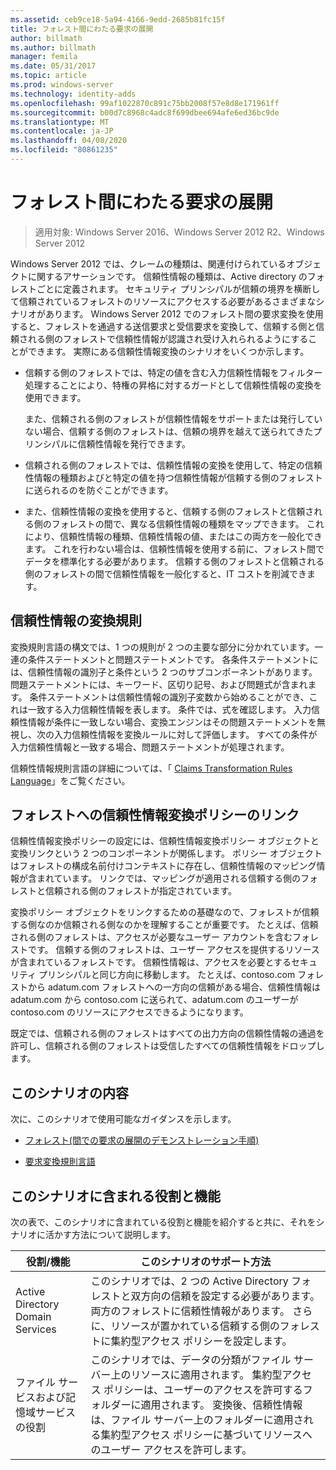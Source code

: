 ```yaml
---
ms.assetid: ceb9ce18-5a94-4166-9edd-2685b81fc15f
title: フォレスト間にわたる要求の展開
author: billmath
ms.author: billmath
manager: femila
ms.date: 05/31/2017
ms.topic: article
ms.prod: windows-server
ms.technology: identity-adds
ms.openlocfilehash: 99af1022870c891c75bb2008f57e8d8e171961ff
ms.sourcegitcommit: b00d7c8968c4adc8f699dbee694afe6ed36bc9de
ms.translationtype: MT
ms.contentlocale: ja-JP
ms.lasthandoff: 04/08/2020
ms.locfileid: "80861235"
---
```

# <a name="deploy-claims-across-forests"></a>フォレスト間にわたる要求の展開

>適用対象: Windows Server 2016、Windows Server 2012 R2、Windows Server 2012

Windows Server 2012 では、クレームの種類は、関連付けられているオブジェクトに関するアサーションです。 信頼性情報の種類は、Active directory のフォレストごとに定義されます。 セキュリティ プリンシパルが信頼の境界を横断して信頼されているフォレストのリソースにアクセスする必要があるさまざまなシナリオがあります。 Windows Server 2012 でのフォレスト間の要求変換を使用すると、フォレストを通過する送信要求と受信要求を変換して、信頼する側と信頼される側のフォレストで信頼性情報が認識され受け入れられるようにすることができます。 実際にある信頼性情報変換のシナリオをいくつか示します。  
  
-   信頼する側のフォレストでは、特定の値を含む入力信頼性情報をフィルター処理することにより、特権の昇格に対するガードとして信頼性情報の変換を使用できます。  
  
    また、信頼される側のフォレストが信頼性情報をサポートまたは発行していない場合、信頼する側のフォレストは、信頼の境界を越えて送られてきたプリンシパルに信頼性情報を発行できます。  
  
-   信頼される側のフォレストでは、信頼性情報の変換を使用して、特定の信頼性情報の種類およびと特定の値を持つ信頼性情報が信頼する側のフォレストに送られるのを防ぐことができます。  
  
-   また、信頼性情報の変換を使用すると、信頼する側のフォレストと信頼される側のフォレストの間で、異なる信頼性情報の種類をマップできます。 これにより、信頼性情報の種類、信頼性情報の値、またはこの両方を一般化できます。 これを行わない場合は、信頼性情報を使用する前に、フォレスト間でデータを標準化する必要があります。 信頼する側のフォレストと信頼される側のフォレストの間で信頼性情報を一般化すると、IT コストを削減できます。  
  
## <a name="claim-transformation-rules"></a>信頼性情報の変換規則  
変換規則言語の構文では、1 つの規則が 2 つの主要な部分に分かれています。一連の条件ステートメントと問題ステートメントです。 各条件ステートメントには、信頼性情報の識別子と条件という 2 つのサブコンポーネントがあります。 問題ステートメントには、キーワード、区切り記号、および問題式が含まれます。 条件ステートメントは信頼性情報の識別子変数から始めることができ、これは一致する入力信頼性情報を表します。 条件では、式を確認します。 入力信頼性情報が条件に一致しない場合、変換エンジンはその問題ステートメントを無視し、次の入力信頼性情報を変換ルールに対して評価します。 すべての条件が入力信頼性情報と一致する場合、問題ステートメントが処理されます。  
  
信頼性情報規則言語の詳細については、「 [Claims Transformation Rules Language](Claims-Transformation-Rules-Language.md)」をご覧ください。  
  
## <a name="linking-claim-transformation-policies-to-forests"></a>フォレストへの信頼性情報変換ポリシーのリンク  
信頼性情報変換ポリシーの設定には、信頼性情報変換ポリシー オブジェクトと変換リンクという 2 つのコンポーネントが関係します。 ポリシー オブジェクトはフォレストの構成名前付けコンテキストに存在し、信頼性情報のマッピング情報が含まれています。 リンクでは、マッピングが適用される信頼する側のフォレストと信頼される側のフォレストが指定されています。  
  
変換ポリシー オブジェクトをリンクするための基礎なので、フォレストが信頼する側なのか信頼される側なのかを理解することが重要です。 たとえば、信頼される側のフォレストは、アクセスが必要なユーザー アカウントを含むフォレストです。 信頼する側のフォレストは、ユーザー アクセスを提供するリソースが含まれているフォレストです。 信頼性情報は、アクセスを必要とするセキュリティ プリンシパルと同じ方向に移動します。 たとえば、contoso.com フォレストから adatum.com フォレストへの一方向の信頼がある場合、信頼性情報は adatum.com から contoso.com に送られて、adatum.com のユーザーが contoso.com のリソースにアクセスできるようになります。  
  
既定では、信頼される側のフォレストはすべての出力方向の信頼性情報の通過を許可し、信頼される側のフォレストは受信したすべての信頼性情報をドロップします。  
  
## <a name="in-this-scenario"></a>このシナリオの内容  
次に、このシナリオで使用可能なガイダンスを示します。  
  
-   [フォレスト&#40;間での要求の展開のデモンストレーション手順&#41;](Deploy-Claims-Across-Forests--Demonstration-Steps-.md)  
  
-   [要求変換規則言語](Claims-Transformation-Rules-Language.md)  
  
## <a name="roles-and-features-included-in-this-scenario"></a><a name="BKMK_NEW"></a>このシナリオに含まれる役割と機能  
次の表で、このシナリオに含まれている役割と機能を紹介すると共に、それをシナリオに活かす方法について説明します。  
  
|役割/機能|このシナリオのサポート方法|  
|-----------------|---------------------------------|  
|Active Directory Domain Services|このシナリオでは、2 つの Active Directory フォレストと双方向の信頼を設定する必要があります。 両方のフォレストに信頼性情報があります。 さらに、リソースが置かれている信頼する側のフォレストに集約型アクセス ポリシーを設定します。|  
|ファイル サービスおよび記憶域サービスの役割|このシナリオでは、データの分類がファイル サーバー上のリソースに適用されます。 集約型アクセス ポリシーは、ユーザーのアクセスを許可するフォルダーに適用されます。 変換後、信頼性情報は、ファイル サーバー上のフォルダーに適用される集約型アクセス ポリシーに基づいてリソースへのユーザー アクセスを許可します。|  
  


